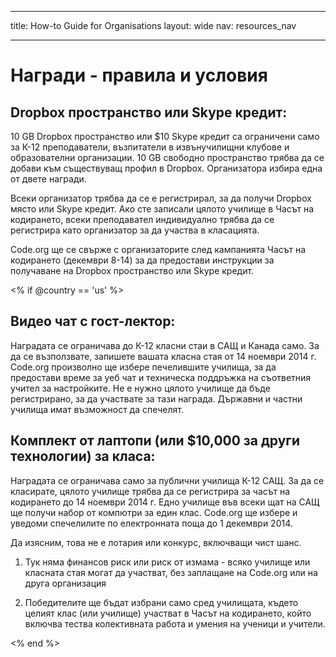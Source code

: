 * * *

title: How-to Guide for Organisations layout: wide nav: resources_nav

* * *

# Награди - правила и условия

## Dropbox пространство или Skype кредит:

10 GB Dropbox пространство или $10 Skype кредит са ограничени само за К-12 преподаватели, възпитатели в извънучилищни клубове и образователни организации. 10 GB свободно пространство трябва да се добави към съществуващ профил в Dropbox. Организатора избира една от двете награди.

Всеки организатор трябва да се е регистрирал, за да получи Dropbox място или Skype кредит. Ако сте записали цялото училище в Часът на кодирането, всеки преподавател индивидуално трябва да се регистрира като организатор за да участва в класацията.

Code.org ще се свърже с организаторите след кампанията Часът на кодирането (декември 8-14) за да предостави инструкции за получаване на Dropbox пространство или Skype кредит.

<% if @country == 'us' %>

## Видео чат с гост-лектор:

Наградата се ограничава до К-12 класни стаи в САЩ и Канада само. За да се възползвате, запишете вашата класна стая от 14 ноември 2014 г. Code.org произволно ще избере печелившите училища, за да предостави време за уеб чат и техническа поддръжка на съответния учител за настройките. Не е нужно цялото училище да бъде регистрирано, за да участвате за тази награда. Държавни и частни училища имат възможност да спечелят.

## Комплект от лаптопи (или $10,000 за други технологии) за класа:

Наградата се ограничава само за публични училища К-12 САЩ. За да се класирате, цялото училище трябва да се регистрира за часът на кодирането до 14 ноември 2014 г. Едно училище във всеки щат на САЩ ще получи набор от компютри за един клас. Code.org ще избере и уведоми спечелилите по електронната поща до 1 декември 2014.

Да изясним, това не е лотария или конкурс, включващи чист шанс.

1) Тук няма финансов риск или риск от измама - всяко училище или класната стая могат да участват, без заплащане на Code.org или на друга организация

2) Победителите ще бъдат избрани само сред училищата, където целият клас (или училище) участват в Часът на кодирането, който включва тества колективната работа и умения на ученици и учители.

<% end %>